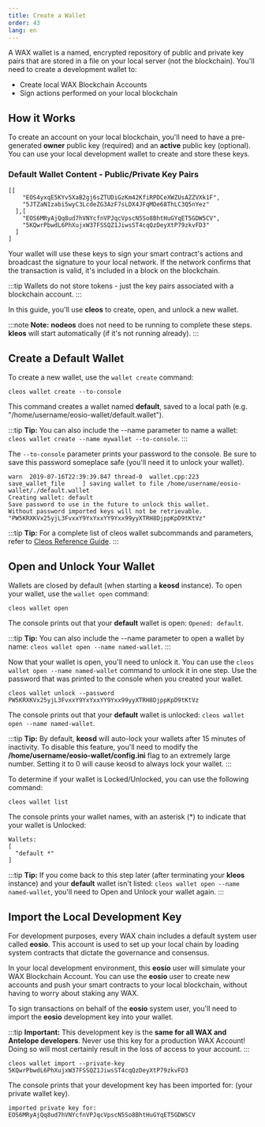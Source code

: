 ```yaml
---
title: Create a Wallet
order: 43
lang: en
---
```


A WAX wallet is a named, encrypted repository of public and private key pairs that are stored in a file on your local server (not the blockchain). You'll need to create a development wallet to:

- Create local WAX Blockchain Accounts
- Sign actions performed on your local blockchain

## How it Works

To create an account on your local blockchain, you'll need to have a pre-generated **owner** public key (required) and an **active** public key (optional). You can use your local development wallet to create and store these keys. 

### Default Wallet Content - Public/Private Key Pairs
```shell
[[
    "EOS4yxqE5KYv5XaB2gj6sZTUDiGzKm42KfiRPDCeXWZUsAZZVXk1F",
    "5JTZaN1zabi5wyC3LcdeZG3AzF7sLDX4JFqMDe68ThLC3Q5nYez"
  ],[
    "EOS6MRyAjQq8ud7hVNYcfnVPJqcVpscN5So8BhtHuGYqET5GDW5CV",
    "5KQwrPbwdL6PhXujxW37FSSQZ1JiwsST4cqQzDeyXtP79zkvFD3"
  ]
]
```

Your wallet will use these keys to sign your smart contract's actions and broadcast the signature to your local network. If the network confirms that the transaction is valid, it's included in a block on the blockchain. 

:::tip
Wallets do not store tokens - just the key pairs associated with a blockchain account. 
:::

In this guide, you'll use **cleos** to create, open, and unlock a new wallet.

:::note
<strong>Note:</strong> <strong>nodeos</strong> does not need to be running to complete these steps. **kleos** will start automatically (if it's not running already).
:::


## Create a Default Wallet

To create a new wallet, use the `wallet create` command:

```shell
cleos wallet create --to-console
```

This command creates a wallet named **default**, saved to a local path (e.g. "/home/username/eosio-wallet/default.wallet"). 

:::tip
<strong>Tip:</strong> You can also include the --name parameter to name a wallet: `cleos wallet create --name mywallet --to-console`.
:::

The `--to-console` parameter prints your password to the console. Be sure to save this password someplace safe (you'll need it to unlock your wallet).

```shell
warn  2019-07-16T22:39:39.847 thread-0  wallet.cpp:223                save_wallet_file     ] saving wallet to file /home/username/eosio-wallet/./default.wallet
Creating wallet: default
Save password to use in the future to unlock this wallet.
Without password imported keys will not be retrievable.
"PW5KRXKVx25yjL3FvxxY9YxYxxYY9Yxx99yyXTRH8DjppKpD9tKtVz"
```

:::tip
<strong>Tip:</strong> For a complete list of cleos wallet subcommands and parameters, refer to <a href="https://docs.eosnetwork.com/leap/latest/cleos/command-reference/wallet/" target="_blank">Cleos Reference Guide</a>.
:::

## Open and Unlock Your Wallet

Wallets are closed by default (when starting a **keosd** instance). To open your wallet, use the `wallet open` command:

```shell
cleos wallet open
```

The console prints out that your **default** wallet is open: `Opened: default`.

:::tip
<strong>Tip:</strong> You can also include the --name parameter to open a wallet by name: `cleos wallet open --name named-wallet`.
:::

Now that your wallet is open, you'll need to unlock it. You can use the `cleos wallet open --name named-wallet` command to unlock it in one step. Use the password that was printed to the console when you created your wallet.

```shell
cleos wallet unlock --password PW5KRXKVx25yjL3FvxxY9YxYxxYY9Yxx99yyXTRH8DjppKpD9tKtVz
```

The console prints out that your **default** wallet is unlocked: `cleos wallet open --name named-wallet`.

:::tip
<strong>Tip:</strong> By default, **keosd** will auto-lock your wallets after 15 minutes of inactivity. To disable this feature, you'll need to modify the **/home/username/eosio-wallet/config.ini** flag to an extremely large number. Setting it to 0 will cause keosd to always lock your wallet.
:::


To determine if your wallet is Locked/Unlocked, you can use the following command:

```shell
cleos wallet list
```

The console prints your wallet names, with an asterisk (*) to indicate that your wallet is Unlocked:

```shell
Wallets:
[
  "default *"
]
```

:::tip
<strong>Tip:</strong> If you come back to this step later (after terminating your **kleos** instance) and your **default** wallet isn't listed: `cleos wallet open --name named-wallet`, you'll need to Open and Unlock your wallet again.
:::


## Import the Local Development Key

For development purposes, every WAX chain includes a default system user called **eosio**. This account is used to set up your local chain by loading system contracts that dictate the governance and consensus. 

In your local development environment, this **eosio** user will simulate your WAX Blockchain Account. You can use the **eosio** user to create new accounts and push your smart contracts to your local blockchain, without having to worry about staking any WAX. 

To sign transactions on behalf of the **eosio** system user, you'll need to import the **eosio** development key into your wallet. 

:::tip
<strong>Important:</strong> This development key is the **same for all WAX and Antelope developers**. Never use this key for a production WAX Account! Doing so will most certainly result in the loss of access to your account.
:::


```shell
cleos wallet import --private-key 5KQwrPbwdL6PhXujxW37FSSQZ1JiwsST4cqQzDeyXtP79zkvFD3
```

The console prints that your development key has been imported for: (your private wallet key).

```shell
imported private key for: EOS6MRyAjQq8ud7hVNYcfnVPJqcVpscN5So8BhtHuGYqET5GDW5CV
```
